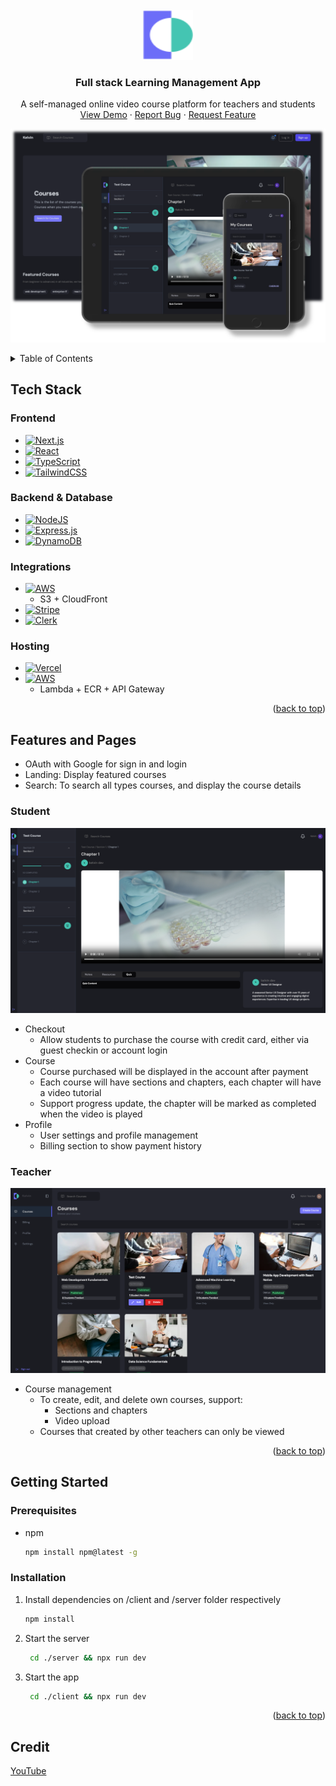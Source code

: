 <br />
<div align="center">
  <a href="https://github.com/KelvinCYDev/fullstack-learning-management-app">
    <img src="client/public/logo.svg" alt="Logo" width="80" height="80">
  </a>

<h3 align="center">Full stack Learning Management App</h3>

  <p align="center">
    A self-managed online video course platform for teachers and students
    <br />
    <a href="https://fullstack-learning-management-app.vercel.app">View Demo</a>
    &middot;
    <a href="https://github.com/KelvinCYDev/fullstack-learning-management-app/issues/new?labels=bug&template=bug-report---.md">Report Bug</a>
    &middot;
    <a href="https://github.com/KelvinCYDev/fullstack-learning-management-app/issues/new?labels=enhancement&template=feature-request---.md">Request Feature</a>
  </p>
</div>

[![Product Screenshot][product-screenshot]](https://fullstack-learning-management-app.vercel.app)

<!-- TABLE OF CONTENTS -->
<details>
  <summary>Table of Contents</summary>
  <ol>
    <li>
      <a href="#tech-stack">Tech Stack</a>
    </li>
    <li>
      <a href="#getting-started">Getting Started</a>
      <ul>
        <li><a href="#prerequisites">Prerequisites</a></li>
        <li><a href="#installation">Installation</a></li>
      </ul>
    </li>
    <li><a href="#usage">Usage</a></li>
    <li><a href="#roadmap">Roadmap</a></li>
    <li><a href="#contributing">Contributing</a></li>
    <li><a href="#license">License</a></li>
    <li><a href="#contact">Contact</a></li>
    <li><a href="#acknowledgments">Acknowledgments</a></li>
  </ol>
</details>

## Tech Stack

### Frontend

- [![Next.js](https://img.shields.io/badge/Next.js-black?logo=next.js&logoColor=white)](#)
- [![React](https://img.shields.io/badge/React-%2320232a.svg?logo=react&logoColor=%2361DAFB)](#)
- [![TypeScript](https://img.shields.io/badge/TypeScript-3178C6?logo=typescript&logoColor=fff)](#)
- [![TailwindCSS](https://img.shields.io/badge/Tailwind%20CSS-%2338B2AC.svg?logo=tailwind-css&logoColor=white)](#)

### Backend & Database

- [![NodeJS](https://img.shields.io/badge/Node.js-6DA55F?logo=node.js&logoColor=white)](#)
- [![Express.js](https://img.shields.io/badge/Express.js-%23404d59.svg?logo=express&logoColor=%2361DAFB)](#)
- [![DynamoDB](https://img.shields.io/badge/DynamoDB-4053D6?logo=amazondynamodb&logoColor=fff)](#)

### Integrations

- [![AWS](https://img.shields.io/badge/AWS-%23FF9900.svg?logo=amazon-web-services&logoColor=white)](#)
  - S3 + CloudFront
- [![Stripe](https://img.shields.io/badge/Stripe-5851DD?logo=stripe&logoColor=fff)](#)
- [![Clerk](https://img.shields.io/badge/-Clerk-6C47FF?style=flat&logo=clerk&logoColor=white)](#)

### Hosting

- [![Vercel](https://img.shields.io/badge/Vercel-%23000000.svg?logo=vercel&logoColor=white)](#)
- [![AWS](https://img.shields.io/badge/AWS-%23FF9900.svg?logo=amazon-web-services&logoColor=white)](#)
  - Lambda + ECR + API Gateway

<p align="right">(<a href="#readme-top">back to top</a>)</p>

## Features and Pages

- OAuth with Google for sign in and login
- Landing: Display featured courses
- Search: To search all types courses, and display the course details

### Student

[![Student Screenshot](sample/Student.png)](https://fullstack-learning-management-app.vercel.app)

- Checkout
  - Allow students to purchase the course with credit card, either via guest checkin or account login
- Course
  - Course purchased will be displayed in the account after payment
  - Each course will have sections and chapters, each chapter will have a video tutorial
  - Support progress update, the chapter will be marked as completed when the video is played
- Profile
  - User settings and profile management
  - Billing section to show payment history

### Teacher

[![Teacher Screenshot](sample/Teacher.png)](https://fullstack-learning-management-app.vercel.app)

- Course management
  - To create, edit, and delete own courses, support:
    - Sections and chapters
    - Video upload
  - Courses that created by other teachers can only be viewed

<p align="right">(<a href="#readme-top">back to top</a>)</p>

## Getting Started

### Prerequisites

- npm
  ```sh
  npm install npm@latest -g
  ```

### Installation

1. Install dependencies on /client and /server folder respectively

   ```bash
   npm install
   ```

2. Start the server

   ```bash
    cd ./server && npx run dev
   ```

3. Start the app

   ```bash
    cd ./client && npx run dev
   ```

<p align="right">(<a href="#readme-top">back to top</a>)</p>

[product-screenshot]: sample/Screenshot.png

## Credit

[YouTube](https://www.youtube.com/watch?v=61vSIrg70xM)
